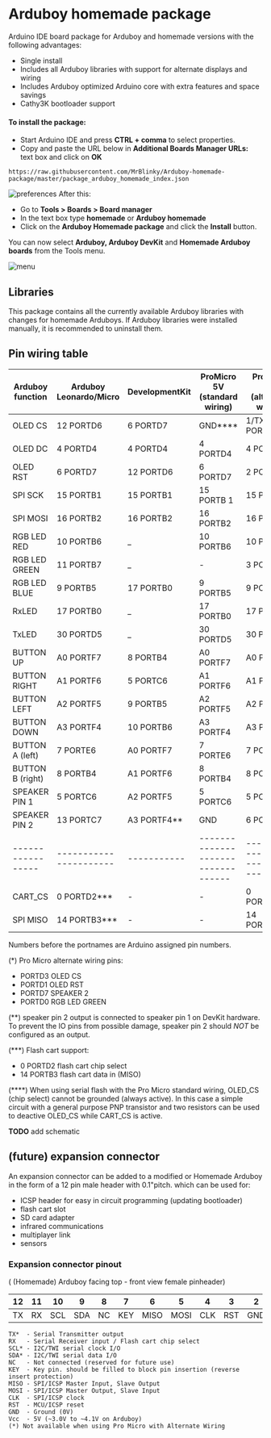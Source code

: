 # Arduboy homemade package
Arduino IDE board package for Arduboy and homemade versions with the following advantages:
* Single install
* Includes all Arduboy libraries with support for alternate displays and wiring
* Includes Arduboy optimized Arduino core with extra features and space savings
* Cathy3K bootloader support

#### To install the package:
* Start Arduino IDE and press **CTRL + comma** to select properties.
* Copy and paste the URL below in **Additional Boards Manager URLs:** text box and click on **OK**
```
https://raw.githubusercontent.com/MrBlinky/Arduboy-homemade-package/master/package_arduboy_homemade_index.json
```
![preferences](https://raw.githubusercontent.com/MrBlinky/Arduboy-homemade-package/master/images/preferences.png)
After this:
* Go to **Tools > Boards > Board manager**
* In the text box type **homemade** or **Arduboy homemade**
* Click on the **Arduboy Homemade package** and click the **Install** button.

You can now select **Arduboy, Arduboy DevKit** and **Homemade Arduboy boards** from the Tools menu.

![menu](https://raw.githubusercontent.com/MrBlinky/Arduboy-homemade-package/master/images/menu.gif)

## Libraries

This package contains all the currently available Arduboy libraries with changes for homemade Arduboys. If Arduboy libraries were installed manually, it is recommended to uninstall them.

## Pin wiring table

| Arduboy function | Arduboy <BR>Leonardo/Micro |   DevelopmentKit    | ProMicro 5V <br>(standard wiring) | ProMicro 5V <br>(alternate wiring) |
| ---------------- | ---------------------- | ----------- | ---------------------------------- | --------------------------------- |
| OLED CS          | 12 PORTD6              |  6 PORTD7   |    GND****                         |  1/TXO PORTD3*                    |
| OLED DC          |  4 PORTD4              |  4 PORTD4   |  4 PORTD4                          |  4 PORTD4                         |
| OLED RST         |  6 PORTD7              | 12 PORTD6   |  6 PORTD7                          |  2 PORTD1*                        |
| SPI SCK          | 15 PORTB1              | 15 PORTB1   | 15 PORTB                   1       | 15 PORTB1                         |
| SPI MOSI         | 16 PORTB2              | 16 PORTB2   | 16 PORTB2                          | 16 PORTB2                         |
| RGB LED RED      | 10 PORTB6              |    _        | 10 PORTB6                          | 10 PORTB6                         |
| RGB LED GREEN    | 11 PORTB7              |    _        |    -                               |  3 PORTD0*                        |
| RGB LED BLUE     |  9 PORTB5              | 17 PORTB0   |  9 PORTB5                          |  9 PORTB5                         |
| RxLED            | 17 PORTB0              |    _        | 17 PORTB0                          | 17 PORTB0                         |
| TxLED            | 30 PORTD5              |    _        | 30 PORTD5                          | 30 PORTD5                         |
| BUTTON UP        | A0 PORTF7              |  8 PORTB4   | A0 PORTF7                          | A0 PORTF7                         |
| BUTTON RIGHT     | A1 PORTF6              |  5 PORTC6   | A1 PORTF6                          | A1 PORTF6                         |
| BUTTON LEFT      | A2 PORTF5              |  9 PORTB5   | A2 PORTF5                          | A2 PORTF5                         |
| BUTTON DOWN      | A3 PORTF4              | 10 PORTB6   | A3 PORTF4                          | A3 PORTF4                         |
| BUTTON A (left)  |  7 PORTE6              | A0 PORTF7   |  7 PORTE6                          |  7 PORTE6                         |
| BUTTON B (right) |  8 PORTB4              | A1 PORTF6   |  8 PORTB4                          |  8 PORTB4                         |
| SPEAKER PIN 1    |  5 PORTC6              | A2 PORTF5   |  5 PORTC6                          |  5 PORTC6                         |
| SPEAKER PIN 2    | 13 PORTC7              | A3 PORTF4** |    GND                             |  6 PORTD7*                        |
|----------------- | ---------------------- | ----------- | ---------------------------------- | --------------------------------- |
| CART_CS          |  0 PORTD2***           |    -        |    -                               |  0 PORTD2***                      |
| SPI MISO         | 14 PORTB3***           |    -        |    -                               | 14 PORTB3***                      |

Numbers before the portnames are Arduino assigned pin numbers.

(*)
Pro Micro alternate wiring pins:
* PORTD3 OLED CS
* PORTD1 OLED RST
* PORTD7 SPEAKER 2
* PORTD0 RGB LED GREEN

(**)
speaker pin 2 output is connected to speaker pin 1 on DevKit hardware. To 
prevent the IO pins from possible damage, speaker pin 2 should *NOT* be
configured as an output.
	
(***)
Flash cart support:
* 0 PORTD2 flash cart chip select
* 14 PORTB3 flash cart data in (MISO)

(****)
When using serial flash with the Pro Micro standard wiring, OLED_CS (chip select) cannot be grounded (always active).
In this case a simple circuit with a general purpose PNP transistor and two resistors can be used to deactive OLED_CS while CART_CS is active.

**TODO** add schematic

## (future) expansion connector

An expansion connector can be added to a modified or Homemade Arduboy in the form of a 12 pin male header with 0.1"pitch. which can be used for: 
* ICSP header for easy in circuit programming (updating bootloader)
* flash cart slot
* SD card adapter
* infrared communications
* multiplayer link
* sensors

### Expansion connector pinout

( (Homemade) Arduboy facing top - front view female pinheader)

|  12 |  11 |  10 |  9  |  8  |  7  |  6  |  5  |  4  |  3  |  2  |  1  |
| --- | --- | --- | --- | --- | --- | --- | --- | --- | --- | --- | --- |
|  TX |  RX | SCL | SDA |  NC | KEY | MISO| MOSI| CLK | RST | GND | Vcc |
```text
TX*  - Serial Transmitter output
RX   - Serial Receiver input / Flash cart chip select
SCL* - I2C/TWI serial clock I/O
SDA* - I2C/TWI serial data I/O
NC   - Not connected (reserved for future use)
KEY  - Key pin. should be filled to block pin insertion (reverse insert protection)
MISO - SPI/ICSP Master Input, Slave Output
MOSI - SPI/ICSP Master Output, Slave Input
CLK  - SPI/ICSP clock
RST  - MCU/ICSP reset
GND  - Ground (0V)
Vcc  - 5V (~3.0V to ~4.1V on Arduboy)
(*) Not available when using Pro Micro with Alternate Wiring
```
